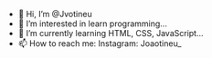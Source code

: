 - 👋 Hi, I’m @Jvotineu
- 👀 I’m interested in  learn programming...
- 🌱 I’m currently learning  HTML, CSS, JavaScript...
- 📫 How to reach me: Instagram: Joaotineu_

<!---
Jvotineu/Jvotineu is a ✨ special ✨ repository because its `README.md` (this file) appears on your GitHub profile.
You can click the Preview link to take a look at your changes.
--->
